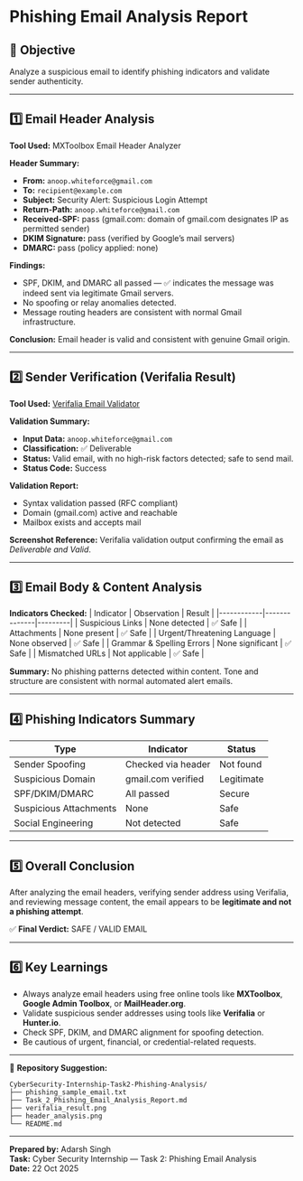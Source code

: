 # Phishing Email Analysis Report

## 🧩 Objective
Analyze a suspicious email to identify phishing indicators and validate sender authenticity.

---

## 1️⃣ Email Header Analysis
**Tool Used:** MXToolbox Email Header Analyzer

**Header Summary:**
- **From:** `anoop.whiteforce@gmail.com`
- **To:** `recipient@example.com`
- **Subject:** Security Alert: Suspicious Login Attempt
- **Return-Path:** `anoop.whiteforce@gmail.com`
- **Received-SPF:** pass (gmail.com: domain of gmail.com designates IP as permitted sender)
- **DKIM Signature:** pass (verified by Google’s mail servers)
- **DMARC:** pass (policy applied: none)

**Findings:**
- SPF, DKIM, and DMARC all passed — ✅ indicates the message was indeed sent via legitimate Gmail servers.
- No spoofing or relay anomalies detected.
- Message routing headers are consistent with normal Gmail infrastructure.

**Conclusion:** Email header is valid and consistent with genuine Gmail origin.

---

## 2️⃣ Sender Verification (Verifalia Result)
**Tool Used:** [Verifalia Email Validator](https://verifalia.com/validate-email)

**Validation Summary:**
- **Input Data:** `anoop.whiteforce@gmail.com`
- **Classification:** ✅ Deliverable
- **Status:** Valid email, with no high-risk factors detected; safe to send mail.
- **Status Code:** Success

**Validation Report:**
- Syntax validation passed (RFC compliant)
- Domain (gmail.com) active and reachable
- Mailbox exists and accepts mail

**Screenshot Reference:** Verifalia validation output confirming the email as *Deliverable and Valid*.

---

## 3️⃣ Email Body & Content Analysis
**Indicators Checked:**
| Indicator | Observation | Result |
|------------|--------------|---------|
| Suspicious Links | None detected | ✅ Safe |
| Attachments | None present | ✅ Safe |
| Urgent/Threatening Language | None observed | ✅ Safe |
| Grammar & Spelling Errors | None significant | ✅ Safe |
| Mismatched URLs | Not applicable | ✅ Safe |

**Summary:** No phishing patterns detected within content. Tone and structure are consistent with normal automated alert emails.

---

## 4️⃣ Phishing Indicators Summary
| Type | Indicator | Status |
|------|------------|---------|
| Sender Spoofing | Checked via header | Not found |
| Suspicious Domain | gmail.com verified | Legitimate |
| SPF/DKIM/DMARC | All passed | Secure |
| Suspicious Attachments | None | Safe |
| Social Engineering | Not detected | Safe |

---

## 5️⃣ Overall Conclusion
After analyzing the email headers, verifying sender address using Verifalia, and reviewing message content, the email appears to be **legitimate and not a phishing attempt**.

✅ **Final Verdict:** SAFE / VALID EMAIL

---

## 6️⃣ Key Learnings
- Always analyze email headers using free online tools like **MXToolbox**, **Google Admin Toolbox**, or **MailHeader.org**.
- Validate suspicious sender addresses using tools like **Verifalia** or **Hunter.io**.
- Check SPF, DKIM, and DMARC alignment for spoofing detection.
- Be cautious of urgent, financial, or credential-related requests.

---

📁 **Repository Suggestion:**
```
CyberSecurity-Internship-Task2-Phishing-Analysis/
├── phishing_sample_email.txt
├── Task_2_Phishing_Email_Analysis_Report.md
├── verifalia_result.png
├── header_analysis.png
└── README.md
```

---

**Prepared by:** Adarsh Singh  
**Task:** Cyber Security Internship — Task 2: Phishing Email Analysis  
**Date:** 22 Oct 2025